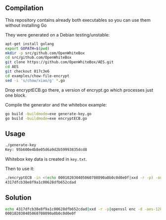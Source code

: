 Compilation
-----------

This repository contains already both executables so you can use them without installing Go

They were generated on a Debian testing/unstable:

```bash
apt-get install golang
export GOPATH=$(pwd)
mkdir -p src/github.com/OpenWhiteBox
cd src/github.com/OpenWhiteBox
git clone https://github.com/OpenWhiteBox/AES.git
cd AES
git checkout 817c3e6
cd examples/chow-file-encrypt
sed -i 's/chow/xiao/g' *.go
```

Drop encryptECB.go there, a version of encrypt.go which processes just one block.

Compile the generator and the whitebox example:

```bash
go build -buildmode=exe generate-key.go
go build -buildmode=exe encryptECB.go
```

Usage
-----

```bash
./generate-key
Key: 95b600e4b8e05d6a9d2b59993835dcd8
```

Whitebox key data is created in `key.txt`.

Then to use it:

```bash
./encryptECB -in <(echo 000102030405060708090a0b0c0d0e0f|xxd -r -p) -out >(xxd -p)
4317dfcb38e8f9a1c00628dfb652cdad
```

Solution
--------

```bash
echo 4317dfcb38e8f9a1c00628dfb652cdad|xxd -r -p|openssl enc -d -aes-128-ecb -K 95b600e4b8e05d6a9d2b59993835dcd8 -nopad|xxd -p
000102030405060708090a0b0c0d0e0f
```

